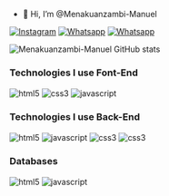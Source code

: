 - 👋 Hi, I’m @Menakuanzambi-Manuel
  
[![Instagram]( 	https://img.shields.io/badge/Instagram-E4405F?style=for-the-badge&logo=instagram&logoColor=white)](https://instagram.com/mena_chinho)
[![Whatsapp]( 	https://img.shields.io/badge/WhatsApp-25D366?style=for-the-badge&logo=whatsapp&logoColor=white)](https://whatsapp.com/menachinho)
[![Whatsapp]( 	 	https://img.shields.io/badge/Facebook-1877F2?style=for-the-badge&logo=facebook&logoColor=white)](https://whatsapp.com/menachinho)

![Menakuanzambi-Manuel GitHub stats](https://github-readme-stats.vercel.app/api?username=menakuanzambi-manuel&show_icons=true&theme=radical)

### Technologies I use Font-End
<div style="display: inline_block">
    <img align="center" alt="html5" src="https://img.shields.io/badge/HTML5-E34F26?style=for-the-badge&logo=html5&logoColor=white"/>    
   <img align="center" alt="css3" src="https://img.shields.io/badge/CSS3-1572B6?style=for-the-badge&logo=css3&logoColor=white"/>
   <img align="center" alt="javascript" src="https://img.shields.io/badge/JavaScript-F7DF1E?style=for-the-badge&logo=javascript&logoColor=black"/>
</div>

### Technologies I use Back-End
<div style="display: inline_block">
    <img align="center" alt="html5" src="https://img.shields.io/badge/Laravel-FF2D20?style=for-the-badge&logo=laravel&logoColor=white"/>    
   <img align="center" alt="javascript" src="https://img.shields.io/badge/PHP-777BB4?style=for-the-badge&logo=php&logoColor=white"/>
   <img align="center" alt="css3" src="https://img.shields.io/badge/Spring-6DB33F?style=for-the-badge&logo=spring&logoColor=white"/>
   <img align="center" alt="css3" src="https://img.shields.io/badge/Java-ED8B00?style=for-the-badge&logo=openjdk&logoColor=white"/>
</div>

### Databases
<div style="display: inline_block">
    <img align="center" alt="html5" src=https://img.shields.io/badge/MySQL-00000F?style=for-the-badge&logo=mysql&logoColor=white/>    
   <img align="center" alt="javascript" src="https://img.shields.io/badge/PostgreSQL-316192?style=for-the-badge&logo=postgresql&logoColor=white"/>
</div>
